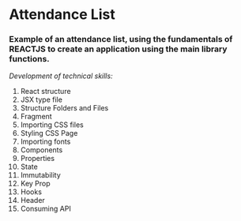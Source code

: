 # Attendance List

### Example of an attendance list, using the fundamentals of REACTJS to create an application using the main library functions.

*Development of technical skills:*

1. React structure
2. JSX type file
3. Structure Folders and Files
4. Fragment
5. Importing CSS files
6. Styling CSS Page
7. Importing fonts
8. Components
9. Properties
10. State
11. Immutability
12. Key Prop
13. Hooks
14. Header
15. Consuming API
